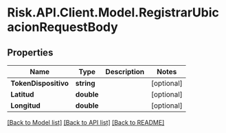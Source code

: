 # Risk.API.Client.Model.RegistrarUbicacionRequestBody
## Properties

Name | Type | Description | Notes
------------ | ------------- | ------------- | -------------
**TokenDispositivo** | **string** |  | [optional] 
**Latitud** | **double** |  | [optional] 
**Longitud** | **double** |  | [optional] 

[[Back to Model list]](../README.md#documentation-for-models) [[Back to API list]](../README.md#documentation-for-api-endpoints) [[Back to README]](../README.md)

